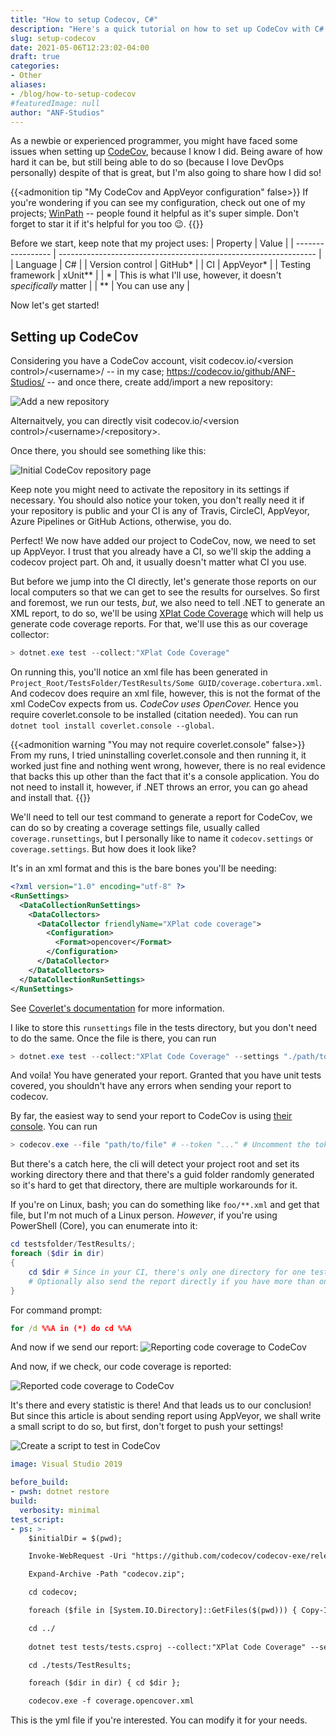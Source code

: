 ```yaml
---
title: "How to setup Codecov, C#"
description: "Here's a quick tutorial on how to set up CodeCov with C# using AppVeyor!"
slug: setup-codecov
date: 2021-05-06T12:23:02-04:00
draft: true
categories:
- Other
aliases:
- /blog/how-to-setup-codecov
#featuredImage: null
author: "ANF-Studios"
---
```


<!--more-->

As a newbie or experienced programmer, you might have faced some issues when setting up [CodeCov](https://codecov.io), because I know I did. Being aware of how hard it can be, but still being able to do so (because I love DevOps personally) despite of that is great, but I'm also going to share how I did so!

{{<admonition tip "My CodeCov and AppVeyor configuration" false>}}
If you're wondering if you can see my configuration, check out one of my projects; [WinPath](https://github.com/ANF-Studios/WinPath) -- people found it helpful as it's super simple. Don't forget to star it if it's helpful for you too :wink:. 
{{</admonition>}}

Before we start, keep note that my project uses:
| Property          | Value                                                            |
| ----------------- | ---------------------------------------------------------------- |
| Language          | C#                                                               |
| Version control   | GitHub*                                                          |
| CI                | AppVeyor*                                                        |
| Testing framework | xUnit**                                                          |
| *                 | This is what I'll use, however, it doesn't *specifically* matter |
| **                | You can use any                                                  |

Now let's get started!

## Setting up CodeCov

Considering you have a CodeCov account, visit codecov.io/<version control\>/<username\>/ -- in my case; https://codecov.io/github/ANF-Studios/ -- and once there, create add/import a new repository:

![Add a new repository](add_new_repository.png)

Alternaitvely, you can directly visit codecov.io/<version control\>/<username\>/<repository\>.

Once there, you should see something like this:

![Initial CodeCov repository page](codecov_initial.png)

Keep note you might need to activate the repository in its settings if necessary. You should also notice your token, you don't really need it if your repository is public and your CI is any of Travis, CircleCI, AppVeyor, Azure Pipelines or GitHub Actions, otherwise, you do.

Perfect! We now have added our project to CodeCov, now, we need to set up AppVeyor. I trust that you already have a CI, so we'll skip the adding a codecov project part. Oh and, it usually doesn't matter what CI you use.

But before we jump into the CI directly, let's generate those reports on our local computers so that we can get to see the results for ourselves. So first and foremost, we run our tests, *but*, we also need to tell .NET to generate an XML report, to do so, we'll be using [XPlat Code Coverage](https://github.com/coverlet-coverage/coverlet/blob/master/Documentation/VSTestIntegration.md) which will help us generate code coverage reports. For that, we'll use this as our coverage collector:
```ps1
> dotnet.exe test --collect:"XPlat Code Coverage"
```

On running this, you'll notice an xml file has been generated in `Project_Root/TestsFolder/TestResults/Some GUID/coverage.cobertura.xml`. And codecov does require an xml file, however, this is not the format of the xml CodeCov expects from us. *CodeCov uses OpenCover.* Hence you require coverlet.console to be installed (citation needed). You can run `dotnet tool install coverlet.console --global`.

{{<admonition warning "You may not require coverlet.console" false>}}
From my runs, I tried uninstalling coverlet.console and then running it, it worked just fine and nothing went wrong, however, there is no real evidence that backs this up other than the fact that it's a console application. You do not need to install it, however, if .NET throws an error, you can go ahead and install that.
{{</admonition>}}

We'll need to tell our test command to generate a report for CodeCov, we can do so by creating a coverage settings file, usually called `coverage.runsettings`, but I personally like to name it `codecov.settings` or `coverage.settings`. But how does it look like?

It's in an xml format and this is the bare bones you'll be needing:
```xml
<?xml version="1.0" encoding="utf-8" ?>
<RunSettings>
  <DataCollectionRunSettings>
    <DataCollectors>
      <DataCollector friendlyName="XPlat code coverage">
        <Configuration>
          <Format>opencover</Format>
        </Configuration>
      </DataCollector>
    </DataCollectors>
  </DataCollectionRunSettings>
</RunSettings>
```

See [Coverlet's documentation](https://github.com/coverlet-coverage/coverlet/blob/master/Documentation/VSTestIntegration.md) for more information.

I like to store this `runsettings` file in the tests directory, but you don't need to do the same. Once the file is there, you can run
```ps1
> dotnet.exe test --collect:"XPlat Code Coverage" --settings "./path/to/coverage.settings"
```

And voila! You have generated your report. Granted that you have unit tests covered, you shouldn't have any errors when sending your report to codecov.

By far, the easiest way to send your report to CodeCov is using [their console](https://github.com/codecov/codecov-exe/releases/latest). You can run
```ps1
> codecov.exe --file "path/to/file" # --token "..." # Uncomment the token part if you aren't using a CI like AppVeyor, GitHub Actions, Circle CI, Travis etc. 
```

But there's a catch here, the cli will detect your project root and set its working directory there and that there's a guid folder randomly generated so it's hard to get that directory, there are multiple workarounds for it.

If you're on Linux, bash; you can do something like `foo/**.xml` and get that file, but I'm not much of a Linux person. *However*, if you're using PowerShell (Core), you can enumerate into it:
```ps1
cd testsfolder/TestResults/;
foreach ($dir in dir)
{
    cd $dir # Since in your CI, there's only one directory for one test, you can cd into that.
    # Optionally also send the report directly if you have more than one test results.
}
```

For command prompt:
```cmd
for /d %%A in (*) do cd %%A
```

And now if we send our report:
![Reporting code coverage to CodeCov](reporting_coverage.png)

And now, if we check, our code coverage is reported:

![Reported code coverage to CodeCov](reported_coverage.png)

It's there and every statistic is there! And that leads us to our conclusion! But since this article is about sending report using AppVeyor, we shall write a small script to do so, but first, don't forget to push your settings!

![Create a script to test in CodeCov](create_test_script.png)

```yml
image: Visual Studio 2019

before_build:
- pwsh: dotnet restore
build:
  verbosity: minimal
test_script:
- ps: >-
    $initialDir = $(pwd);

    Invoke-WebRequest -Uri "https://github.com/codecov/codecov-exe/releases/download/1.13.0/codecov-win7-x64.zip" -Outfile "codecov.zip";

    Expand-Archive -Path "codecov.zip";

    cd codecov;

    foreach ($file in [System.IO.Directory]::GetFiles($(pwd))) { Copy-Item -Path $file -Destination "C:\Windows\" };

    cd ../
    
    dotnet test tests/tests.csproj --collect:"XPlat Code Coverage" --settings "./tests/coverage.settings";

    cd ./tests/TestResults;

    foreach ($dir in dir) { cd $dir };

    codecov.exe -f coverage.opencover.xml
```

This is the yml file if you're interested. You can modify it for your needs.
